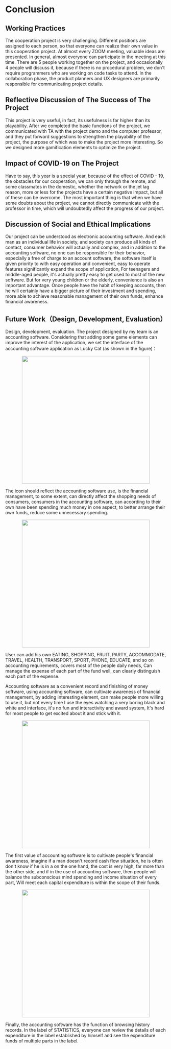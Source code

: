 
# Conclusion #

## Working Practices ##

The cooperation project is very challenging. Different positions are assigned to each person, so that everyone can realize their own value in this cooperation project. At almost every ZOOM meeting, valuable ideas are presented. In general, almost everyone can participate in the meeting at this time. There are 5 people working together on the project, and occasionally 4 people will discuss it, because if there is no procedural problem, we don't require programmers who are working on code tasks to attend. In the collaboration phase, the product planners and UX designers are primarily responsible for communicating project details.

## Reflective Discussion of The Success of The Project

This project is very useful, in fact, its usefulness is far higher than its playability. After we completed the basic functions of the project, we communicated with TA with the project demo and the computer professor, and they put forward suggestions to strengthen the playability of the project, the purpose of which was to make the project more interesting. So we designed more gamification elements to optimize the project.

## Impact of COVID-19 on The Project

Have to say, this year is a special year, because of the effect of COVID - 19, the obstacles for our cooperation, we can only through the remote, and some classmates in the domestic, whether the network or the jet lag reason, more or less for the projects have a certain negative impact, but all of these can be overcome. The most important thing is that when we have some doubts about the project, we cannot directly communicate with the professor in time, which will undoubtedly affect the progress of our project.

## Discussion of Social and Ethical Implications

Our project can be understood as electronic accounting software. And each man as an individual life in society, and society can produce all kinds of contact, consumer behavior will actually and complex, and in addition to the accounting software, no one can be responsible for their behavior, especially a free of charge to an account software, the software itself is given priority to with easy operation and convenient, easy to operate features significantly expand the scope of application, For teenagers and middle-aged people, it's actually pretty easy to get used to most of the new software. But for very young children or the elderly, convenience is also an important advantage. Once people have the habit of keeping accounts, then he will certainly have a bigger picture of their investment and spending, more able to achieve reasonable management of their own funds, enhance financial awareness.

## Future Work（Design, Development, Evaluation） ## 

Design, development, evaluation. The project designed by my team is an accounting software. Considering that adding some game elements can improve the interest of the application, we set the interface of the accounting software application as Lucky Cat (as shown in the figure)：

<p align="center">
 <img src="https://github.com/bristolcs828/Project-Account/blob/main/report/Conclusion/money%20cat.png" width="400">
</p>

The icon should reflect the accounting software use, is the financial management, to some extent, can directly affect the shopping needs of consumers, consumers in the accounting software, can according to their own have been spending much money in one aspect, to better arrange their own funds, reduce some unnecessary spending.

<p align="center">
 <img src="https://github.com/bristolcs828/Project-Account/blob/main/report/Conclusion/money%20cat%20inner.png" width="400">
</p>

User can add his own EATING, SHOPPING, FRUIT, PARTY, ACCOMMODATE, TRAVEL, HEALTH, TRANSPORT, SPORT, PHONE, EDUCATE, and so on accounting requirements, covers most of the people daily needs, Can manage the expense of each part of the fund well, can clearly distinguish each part of the expense.

Accounting software as a convenient record and finishing of money software, using accounting software, can cultivate awareness of financial management, by adding interesting element, can make people more willing to use it, but not every time I use the eyes watching a very boring black and white and interface, it's no fun and interactivity and award system, It's hard for most people to get excited about it and stick with it.

<p align="center">
 <img src="https://github.com/bristolcs828/Project-Account/blob/main/report/Conclusion/money%20cat%20inner%201.png" width="400">
</p>

The first value of accounting software is to cultivate people's financial awareness, imagine if a man doesn't record cash flow situation, he is often don't know if he is in a on the one hand, the cost is very high, far more than the other side, and if in the use of accounting software, then people will balance the subconscious mind spending and income situation of every part, Will meet each capital expenditure is within the scope of their funds.

<p align="center">
 <img src="https://github.com/bristolcs828/Project-Account/blob/main/report/Conclusion/money%20cat%20inner%202.png" width="400">
</p>

Finally, the accounting software has the function of browsing history records. In the label of STATISTICS, everyone can review the details of each expenditure in the label established by himself and see the expenditure funds of multiple parts in the label.






